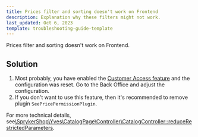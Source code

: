 ```yaml
---
title: Prices filter and sorting doesn't work on Frontend
description: Explanation why these filters might not work.
last_updated: Oct 6, 2023
template: troubleshooting-guide-template
---
```


Prices filter and sorting doesn't work on Frontend.

## Solution

1. Most probably, you have enabled the [Customer Access feature](/docs/pbc/all/customer-relationship-management/{{site,version}}/base-shop/customer-access-feature-overview.html) and the configuration was reset.
Go to the Back Office and adjust the configuration.
2. If you don't want to use this feature, then it's recommended to remove plugin `SeePricePermissionPlugin`.

For more technical details, see[\SprykerShop\Yves\CatalogPage\Controller\CatalogController::reduceRestrictedParameters](https://github.com/spryker-shop/catalog-page/blob/master/src/SprykerShop/Yves/CatalogPage/Controller/CatalogController.php#L317).

